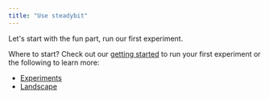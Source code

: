 ```yaml
---
title: "Use steadybit"
---
```


Let's start with the fun part, run our first experiment.

Where to start? Check out our [getting started](getting-started) to run your first experiment or the following to learn more:

- [Experiments](use/10-experiments)
- [Landscape](use/20-landscape)
